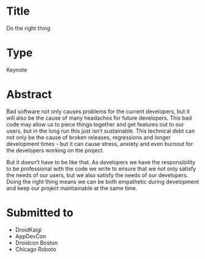 # Title

Do the right thing

# Type

Keynote

# Abstract

Bad software not only causes problems for the current developers, but it will also be the cause of many headaches for future developers. This bad code may allow us to piece things together and get features out to our users, but in the long run this just isn’t sustainable. This technical debt can not only be the cause of broken releases, regressions and longer development times - but it can cause stress, anxiety and even burnout for the developers working on the project.

But it doesn’t have to be like that. As developers we have the responsibility to be professional with the code we write to ensure that we not only satisfy the needs of our users, but we also satisfy the needs of our developers. Doing the right thing means we can be both empathetic during development and keep our project maintainable at the same time.

# Submitted to

- DroidKaigi
- AppDevCon
- Droidcon Boston
- Chicago Roboto
